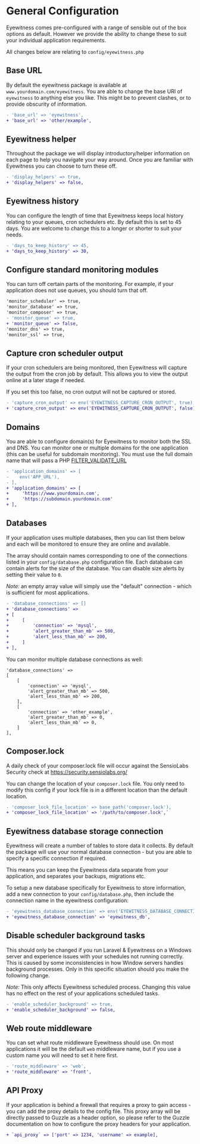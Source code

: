 # General Configuration

Eyewitness comes pre-configured with a range of sensible out of the box options as default. However we provide the ability to change these to suit your individual application requirements.

All changes below are relating to `config/eyewitness.php`


## Base URL

By default the eyewitness package is available at `www.yourdomain.com/eyewitness`. You are able to change the base URI of `eyewitness` to anything else you like. This might be to prevent clashes, or to provide obscurity of information.

```diff
- 'base_url' => 'eyewitness',
+ 'base_url' => 'other/example',
```


## Eyewitness helper

Throughout the package we will display introductory/helper information on each page to help you navigate your way around. Once you are familiar with Eyewitness you can choose to turn these off.

```diff
- 'display_helpers' => true,
+ 'display_helpers' => false,
```


## Eyewitness history

You can configure the length of time that Eyewitness keeps local history relating to your queues, cron schedulers etc. By default this is set to 45 days. You are welcome to change this to a longer or shorter to suit your needs.

```diff
- 'days_to_keep_history' => 45,
+ 'days_to_keep_history' => 30,
```


## Configure standard monitoring modules

You can turn off certain parts of the monitoring. For example, if your application does not use queues, you should turn that off.

```diff
'monitor_scheduler' => true,
'monitor_database' => true,
'monitor_composer' => true,
- 'monitor_queue' => true,
+ 'monitor_queue' => false,
'monitor_dns' => true,
'monitor_ssl' => true,
```


## Capture cron scheduler output

If your cron schedulers are being monitored, then Eyewitness will capture the output from the cron job by default. This allows you to view the output online at a later stage if needed.

If you set this too false, no cron output will not be captured or stored.

```diff
- 'capture_cron_output' => env('EYEWITNESS_CAPTURE_CRON_OUTPUT', true),
+ 'capture_cron_output' => env('EYEWITNESS_CAPTURE_CRON_OUTPUT', false),
```


## Domains

You are able to configure domain(s) for Eyewitness to monitor both the SSL and DNS. You can monitor one or multiple domains for the one application (this can be useful for subdomain monitoring). You must use the full domain name that will pass a PHP [FILTER_VALIDATE_URL](http://php.net/manual/en/filter.filters.validate.php)

```diff
- 'application_domains' => [
-    env('APP_URL'),
- ],
+ 'application_domains' => [
+     'https://www.yourdomain.com',
+     'https://subdomain.yourdomain.com'
+ ],
```


## Databases

If your application uses multiple databases, then you can list them below and each will be monitored to ensure they are online and available.

The array should contain names corresponding to one of the connections listed in your `config/database.php` configuration file. Each database can contain alerts for the size of the database. You can disable size alerts by setting their value to `0`.

*Note:* an empty array value will simply use the "default" connection - which is sufficient for most applications.

```diff
- 'database_connections' => []
+ 'database_connections' =>
+ [
+     [
+         'connection' => 'mysql',
+         'alert_greater_than_mb' => 500,
+         'alert_less_than_mb' => 200,
+     ]
+ ],
```

You can monitor multiple database connections as well:

```
'database_connections' =>
[
    [
        'connection' => 'mysql',
        'alert_greater_than_mb' => 500,
        'alert_less_than_mb' => 200,
    ],
    [
        'connection' => 'other_example',
        'alert_greater_than_mb' => 0,
        'alert_less_than_mb' => 0,
    ]
],
```


## Composer.lock

A daily check of your composer.lock file will occur against the SensioLabs Security check at https://security.sensiolabs.org/

You can change the location of your `composer.lock` file. You only need to modify this config if your lock file is in a different location than the default location.

```diff
- 'composer_lock_file_location' => base_path('composer.lock'),
+ 'composer_lock_file_location' => '/path/to/composer.lock',`
```


## Eyewitness database storage connection

Eyewitness will create a number of tables to store data it collects. By default the package will use your normal database connection - but you are able to specify a specific connection if required.

This means you can keep the Eyewitness data separate from your application, and separates your backups, migrations etc.

To setup a new database specifically for Eyewitness to store information, add a new connection to your `config/database.php`, then include the connection name in the eyewitness configuration:

```diff
- 'eyewitness_database_connection' => env('EYEWITNESS_DATABASE_CONNECTION', null),
+ 'eyewitness_database_connection' => 'eyewitness_db',
```


## Disable scheduler background tasks

This should only be changed if you run Laravel & Eyewitness on a Windows server and experience issues with your schedules not running correctly. This is caused by some inconsistencies in how Window servers handles background processes. Only in this specific situation should you make the following change.

<em>Note:</em> This only affects Eyewitness scheduled process. Changing this value has no effect on the rest of your applications scheduled tasks.

```diff
- 'enable_scheduler_background' => true,
+ 'enable_scheduler_background' => false,
```


## Web route middleware

You can set what route middleware Eyewitness should use. On most applications it will be the default `web` middleware name, but if you use a custom name you will need to set it here first.

```diff
- 'route_middleware' => 'web',
+ 'route_middleware' => 'front',
```


## API Proxy

If your application is behind a firewall that requires a proxy to gain access - you can add the proxy details to the config file. This proxy array will be directly passed to Guzzle as a header option, so please refer to the Guzzle documentation on how to configure the proxy headers for your application.

```diff
+ `api_proxy` => ['port' => 1234, 'username' => example],
```
